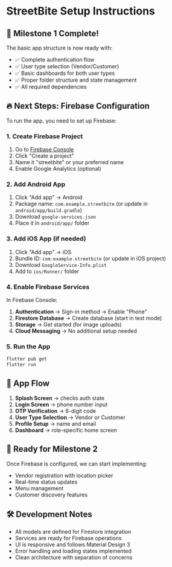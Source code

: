 # StreetBite Setup Instructions

## 🎉 Milestone 1 Complete!

The basic app structure is now ready with:
- ✅ Complete authentication flow
- ✅ User type selection (Vendor/Customer)
- ✅ Basic dashboards for both user types
- ✅ Proper folder structure and state management
- ✅ All required dependencies

## 🔥 Next Steps: Firebase Configuration

To run the app, you need to set up Firebase:

### 1. Create Firebase Project
1. Go to [Firebase Console](https://console.firebase.google.com/)
2. Click "Create a project"
3. Name it "streetbite" or your preferred name
4. Enable Google Analytics (optional)

### 2. Add Android App
1. Click "Add app" → Android
2. Package name: `com.example.streetbite` (or update in `android/app/build.gradle`)
3. Download `google-services.json`
4. Place it in `android/app/` folder

### 3. Add iOS App (if needed)
1. Click "Add app" → iOS
2. Bundle ID: `com.example.streetbite` (or update in iOS project)
3. Download `GoogleService-Info.plist`
4. Add to `ios/Runner/` folder

### 4. Enable Firebase Services
In Firebase Console:
1. **Authentication** → Sign-in method → Enable "Phone"
2. **Firestore Database** → Create database (start in test mode)
3. **Storage** → Get started (for image uploads)
4. **Cloud Messaging** → No additional setup needed

### 5. Run the App
```bash
flutter pub get
flutter run
```

## 📱 App Flow
1. **Splash Screen** → checks auth state
2. **Login Screen** → phone number input
3. **OTP Verification** → 6-digit code
4. **User Type Selection** → Vendor or Customer
5. **Profile Setup** → name and email
6. **Dashboard** → role-specific home screen

## 🚀 Ready for Milestone 2
Once Firebase is configured, we can start implementing:
- Vendor registration with location picker
- Real-time status updates
- Menu management
- Customer discovery features

## 🛠️ Development Notes
- All models are defined for Firestore integration
- Services are ready for Firebase operations
- UI is responsive and follows Material Design 3
- Error handling and loading states implemented
- Clean architecture with separation of concerns